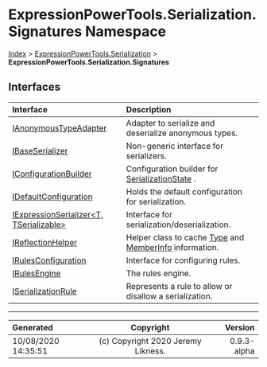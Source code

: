 ﻿# ExpressionPowerTools.Serialization.Signatures Namespace

[Index](../index.md) > [ExpressionPowerTools.Serialization](ExpressionPowerTools.Serialization.a.md) > **ExpressionPowerTools.Serialization.Signatures**

## Interfaces

| Interface | Description |
| :-- | :-- |
| [IAnonymousTypeAdapter](ExpressionPowerTools.Serialization.Signatures.IAnonymousTypeAdapter.i.md) | Adapter to serialize and deserialize anonymous types. |
| [IBaseSerializer](ExpressionPowerTools.Serialization.Signatures.IBaseSerializer.i.md) | Non-generic interface for serializers. |
| [IConfigurationBuilder](ExpressionPowerTools.Serialization.Signatures.IConfigurationBuilder.i.md) | Configuration builder for [SerializationState](ExpressionPowerTools.Serialization.Serializers.SerializationState.cs.md) . |
| [IDefaultConfiguration](ExpressionPowerTools.Serialization.Signatures.IDefaultConfiguration.i.md) | Holds the default configuration for serialization. |
| [IExpressionSerializer&lt;T, TSerializable>](ExpressionPowerTools.Serialization.Signatures.IExpressionSerializer`2.i.md) | Interface for serialization/deserialization. |
| [IReflectionHelper](ExpressionPowerTools.Serialization.Signatures.IReflectionHelper.i.md) | Helper class to cache [Type](https://docs.microsoft.com/dotnet/api/system.type) and [MemberInfo](https://docs.microsoft.com/dotnet/api/system.reflection.memberinfo) information. |
| [IRulesConfiguration](ExpressionPowerTools.Serialization.Signatures.IRulesConfiguration.i.md) | Interface for configuring rules. |
| [IRulesEngine](ExpressionPowerTools.Serialization.Signatures.IRulesEngine.i.md) | The rules engine. |
| [ISerializationRule](ExpressionPowerTools.Serialization.Signatures.ISerializationRule.i.md) | Represents a rule to allow or disallow a serialization. |


---

| Generated | Copyright | Version |
| :-- | :-: | --: |
| 10/08/2020 14:35:51 | (c) Copyright 2020 Jeremy Likness. | 0.9.3-alpha |
